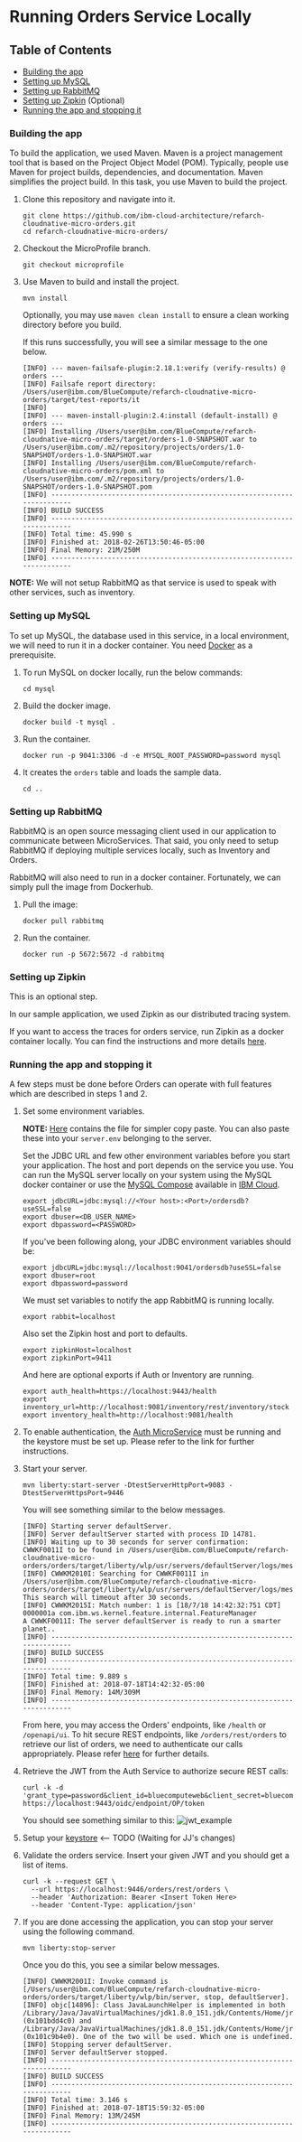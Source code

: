 # Running Orders Service Locally

## Table of Contents

* [Building the app](#building-the-app)
* [Setting up MySQL](#setting-up-mysql)
* [Setting up RabbitMQ](#setting-up-rabbitmq) 
* [Setting up Zipkin](#setting-up-zipkin) (Optional)
* [Running the app and stopping it](#running-the-app-and-stopping-it)

### Building the app

To build the application, we used Maven. Maven is a project management tool that is based on the Project Object Model (POM). 
Typically, people use Maven for project builds, dependencies, and documentation. Maven simplifies the project build. 
In this task, you use Maven to build the project.

1. Clone this repository and navigate into it.

   ```
   git clone https://github.com/ibm-cloud-architecture/refarch-cloudnative-micro-orders.git
   cd refarch-cloudnative-micro-orders/
   ```

2. Checkout the MicroProfile branch.

   ```
   git checkout microprofile
   ```

3. Use Maven to build and install the project.

   ```
   mvn install
   ```
   
   Optionally, you may use `maven clean install` to ensure a clean working directory before you build.
   
   If this runs successfully, you will see a similar message to the one below. 
   
    ```
    [INFO] --- maven-failsafe-plugin:2.18.1:verify (verify-results) @ orders ---
    [INFO] Failsafe report directory: /Users/user@ibm.com/BlueCompute/refarch-cloudnative-micro-orders/target/test-reports/it
    [INFO] 
    [INFO] --- maven-install-plugin:2.4:install (default-install) @ orders ---
    [INFO] Installing /Users/user@ibm.com/BlueCompute/refarch-cloudnative-micro-orders/target/orders-1.0-SNAPSHOT.war to /Users/user@ibm.com/.m2/repository/projects/orders/1.0-SNAPSHOT/orders-1.0-SNAPSHOT.war
    [INFO] Installing /Users/user@ibm.com/BlueCompute/refarch-cloudnative-micro-orders/pom.xml to /Users/user@ibm.com/.m2/repository/projects/orders/1.0-SNAPSHOT/orders-1.0-SNAPSHOT.pom
    [INFO] ------------------------------------------------------------------------
    [INFO] BUILD SUCCESS
    [INFO] ------------------------------------------------------------------------
    [INFO] Total time: 45.990 s
    [INFO] Finished at: 2018-02-26T13:50:46-05:00
    [INFO] Final Memory: 21M/250M
    [INFO] ------------------------------------------------------------------------
    ```

**NOTE:** We will not setup RabbitMQ as that service is used to speak with other services, such as inventory.

### Setting up MySQL

To set up MySQL, the database used in this service, in a local environment, we will need to run it in a docker container. 
You need [Docker](https://www.docker.com/) as a prerequisite.

1. To run MySQL on docker locally, run the below commands:

    ```
    cd mysql
    ```

2. Build the docker image.

    ```
    docker build -t mysql .
    ```

3. Run the container.

    ```
    docker run -p 9041:3306 -d -e MYSQL_ROOT_PASSWORD=password mysql
    ```


4. It creates the `orders` table and loads the sample data.

    ```
    cd ..
    ```

### Setting up RabbitMQ

RabbitMQ is an open source messaging client used in our application to communicate between MicroServices. That said,
you only need to setup RabbitMQ if deploying multiple services locally, such as Inventory and Orders.

RabbitMQ will also need to run in a docker container. Fortunately, we can simply pull the image from Dockerhub.

1. Pull the image:

    ```
    docker pull rabbitmq
    ```
    
2. Run the container.

    ```
    docker run -p 5672:5672 -d rabbitmq
    ```


### Setting up Zipkin 

This is an optional step.

In our sample application, we used Zipkin as our distributed tracing system.

If you want to access the traces for orders service, run Zipkin as a docker container locally. 
You can find the instructions and more details 
[here](https://github.com/ibm-cloud-architecture/refarch-cloudnative-kubernetes/blob/microprofile/Zipkin/README.md).


### Running the app and stopping it

A few steps must be done before Orders can operate with full features which are described in steps 1 and 2.


1. Set some environment variables.

    **NOTE:** [Here](env_vars.txt) contains the file for simpler copy paste. You can also paste these into your 
    `server.env` belonging to the server.

    Set the JDBC URL and few other environment variables before you start your application. The host and port depends 
    on the service you use. You can run the MySQL server locally on your system using the MySQL docker container or use 
    the [MySQL Compose](https://www.ibm.com/cloud/compose/mysql) available in [IBM Cloud](https://www.ibm.com/cloud/).
    
    ```
    export jdbcURL=jdbc:mysql://<Your host>:<Port>/ordersdb?useSSL=false
    export dbuser=<DB_USER_NAME>
    export dbpassword=<PASSWORD>
    ```
    
    If you've been following along, your JDBC environment variables should be:
        
    ```
    export jdbcURL=jdbc:mysql://localhost:9041/ordersdb?useSSL=false
    export dbuser=root
    export dbpassword=password
    ```
    
    We must set variables to notify the app RabbitMQ is running locally.
    ```
    export rabbit=localhost
    ```
    
    Also set the Zipkin host and port to defaults.
    
    ```
    export zipkinHost=localhost
    export zipkinPort=9411
    ``` 
    
    And here are optional exports if Auth or Inventory are running.
    ```
    export auth_health=https://localhost:9443/health
    export inventory_url=http://localhost:9081/inventory/rest/inventory/stock
    export inventory_health=http://localhost:9081/health
    ```
    
2. To enable authentication, the [Auth MicroService](https://github.com/ibm-cloud-architecture/refarch-cloudnative-auth/tree/microprofile) 
must be running and the keystore must be set up. Please refer to the link for further instructions.

1. Start your server.

    ```
    mvn liberty:start-server -DtestServerHttpPort=9083 -DtestServerHttpsPort=9446
    ```

    You will see something similar to the below messages.

    ```
    [INFO] Starting server defaultServer.
    [INFO] Server defaultServer started with process ID 14781.
    [INFO] Waiting up to 30 seconds for server confirmation:  CWWKF0011I to be found in /Users/user@ibm.com/BlueCompute/refarch-cloudnative-micro-orders/orders/target/liberty/wlp/usr/servers/defaultServer/logs/messages.log
    [INFO] CWWKM2010I: Searching for CWWKF0011I in /Users/user@ibm.com/BlueCompute/refarch-cloudnative-micro-orders/orders/target/liberty/wlp/usr/servers/defaultServer/logs/messages.log. This search will timeout after 30 seconds.
    [INFO] CWWKM2015I: Match number: 1 is [18/7/18 14:42:32:751 CDT] 0000001a com.ibm.ws.kernel.feature.internal.FeatureManager            A CWWKF0011I: The server defaultServer is ready to run a smarter planet..
    [INFO] ------------------------------------------------------------------------
    [INFO] BUILD SUCCESS
    [INFO] ------------------------------------------------------------------------
    [INFO] Total time: 9.889 s
    [INFO] Finished at: 2018-07-18T14:42:32-05:00
    [INFO] Final Memory: 14M/309M
    [INFO] ------------------------------------------------------------------------
    ```
    
    From here, you may access the Orders' endpoints, like `/health` or `/openapi/ui`. 
    To hit secure REST endpoints, like `/orders/rest/orders` to retrieve our list of orders, we need to 
    authenticate our calls appropriately. Please refer [here](https://github.com/ibm-cloud-architecture/refarch-cloudnative-auth/blob/microprofile/building-locally.md) 
    for further details.

2. Retrieve the JWT from the Auth Service to authorize secure REST calls:
    ```
    curl -k -d 'grant_type=password&client_id=bluecomputeweb&client_secret=bluecomputewebs3cret&username=user&password=password&scope=openid' https://localhost:9443/oidc/endpoint/OP/token
    ```
    You should see something similar to this:
    ![jwt_example](jwt_example.png)
    
3. Setup your [keystore](about:blank) <-- TODO (Waiting for JJ's changes)
    
2. Validate the orders service. Insert your given JWT and you should get a list of items.
    ```
    curl -k --request GET \
      --url https://localhost:9446/orders/rest/orders \
      --header 'Authorization: Bearer <Insert Token Here>
      --header 'Content-Type: application/json'
    ```

3. If you are done accessing the application, you can stop your server using the following command.

    ```
    mvn liberty:stop-server
    ```
    
    Once you do this, you see a similar below messages.

    ```
    [INFO] CWWKM2001I: Invoke command is [/Users/user@ibm.com/BlueCompute/refarch-cloudnative-micro-orders/orders/target/liberty/wlp/bin/server, stop, defaultServer].
    [INFO] objc[14896]: Class JavaLaunchHelper is implemented in both /Library/Java/JavaVirtualMachines/jdk1.8.0_151.jdk/Contents/Home/jre/bin/java (0x101bdd4c0) and /Library/Java/JavaVirtualMachines/jdk1.8.0_151.jdk/Contents/Home/jre/lib/libinstrument.dylib (0x101c9b4e0). One of the two will be used. Which one is undefined.
    [INFO] Stopping server defaultServer.
    [INFO] Server defaultServer stopped.
    [INFO] ------------------------------------------------------------------------
    [INFO] BUILD SUCCESS
    [INFO] ------------------------------------------------------------------------
    [INFO] Total time: 3.146 s
    [INFO] Finished at: 2018-07-18T15:59:32-05:00
    [INFO] Final Memory: 13M/245M
    [INFO] ------------------------------------------------------------------------
    ```